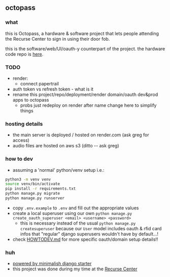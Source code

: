 ## octopass

### what

this is Octopass, a hardware & software project that lets people attending the Recurse Center to sign in using their door fob.

this is the software/web/UI/oauth-y counterpart of the project. the hardware code repo is [here](https://github.com/gregsadetsky/recurse-rfid-visits/).

### TODO

- render:
  - connect papertrail
- auth token vs refresh token - what is it
- rename this project/repo/deployment/render domain/oauth dev&prod apps to octopass
  - probs just redeploy on render after name change here to simplify things

### hosting details

- the main server is deployed / hosted on render.com (ask greg for access)
- audio files are hosted on aws s3 (ditto -- ask greg)

### how to dev

- assuming a 'normal' python/venv setup i.e.:

```bash
python3 -m venv venv
source venv/bin/activate
pip install -r requirements.txt
python manage.py migrate
python manage.py runserver
```

- copy `.env.example` to `.env` and fill out the appropriate values
- create a local superuser using our own `python manage.py create_oauth_superuser <email> <username> <password>`
  - this is necessary instead of the usual `python manage.py createsuperuser` because our `User` model includes oauth & rfid card infos that "regular" django superusers wouldn't have by default...!
- check [HOWTODEV.md](./docs/HOWTODEV.md) for more specific oauth/domain setup details!!

### huh

- [powered by minimalish django starter](https://github.com/gregsadetsky/minimalish-django-starter)
- this project was done during my time at the [Recurse Center](https://recurse.com/)
